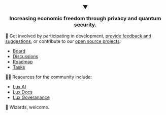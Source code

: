 <h3>
  <p align="center">
    ▼
  </p>
  <p align="center">
    Increasing economic freedom through privacy and quantum security.
  </p>
</h3>

🌈 Get involved by participating in development, [provide feedback and suggestions](mailto:hi@lux.partners), or contribute to our [open source projects](https://github.com/luxdefi/):
- [Board](https://github.com/orgs/luxdefi/projects/1/views/2)
- [Discussions](https://github.com/orgs/luxdefi/discussions)
- [Roadmap](https://github.com/orgs/luxdefi/projects/1/views/4)
- [Tasks](https://github.com/orgs/luxdefi/projects/1/views/1)

👩‍💻 Resources for the community include:
- [Lux AI](https://lux.chat)
- [Lux Docs](https://docs.lux.network)
- [Lux Goveranance](https://lux.vote)

🧙 Wizards, welcome.
